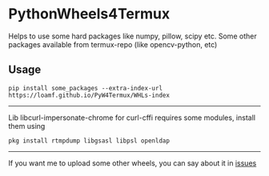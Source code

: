 # PythonWheels4Termux
Helps to use some hard packages like numpy, pillow, scipy etc. ​Some other packages available from termux-repo (like opencv-python, etc)

## Usage

```
pip install some_packages --extra-index-url https://loamf.github.io/PyW4Termux/WHLs-index
```
________________________________________

Lib libcurl-impersonate-chrome for curl-cffi requires some modules, install them using
```
pkg install rtmpdump libgsasl libpsl openldap
```

________________________________________

If you want me to upload some other wheels, you can say about it in [issues](https://github.com/Loamf/PyW4Termux/issues)


